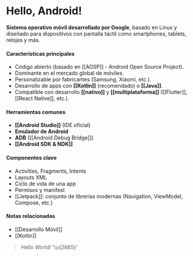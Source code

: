 # Hello, Android!

**Sistema operativo móvil desarrollado por Google**, basado en Linux y diseñado para dispositivos con pantalla táctil como smartphones, tablets, relojes y más.

#### Características principales

- Código abierto (basado en [[AOSP]] - Android Open Source Project).
- Dominante en el mercado global de móviles.
- Personalizable por fabricantes (Samsung, Xiaomi, etc.).
- Desarrollo de apps con **[[Kotlin]]** (recomendado) o **[[Java]]**.
- Compatible con desarrollo **[[nativo]]** y **[[multiplataforma]]** ([[Flutter]], [[React Native]], etc.).

#### Herramientas comunes

- **[[Android Studio]]** (IDE oficial)
- **Emulador de Android**
- **ADB** ([[Android Debug Bridge]])
- **[[Android SDK & NDK]]**

#### Componentes clave

- Activities, Fragments, Intents
- Layouts XML
- Ciclo de vida de una app
- Permisos y manifest
- [[Jetpack]]: conjunto de librerías modernas (Navigation, ViewModel, Compose, etc.)

#### Notas relacionadas

- [[Desarrollo Móvil]]
- [[Kotlin]]

> Hello World! '\u{2665}'